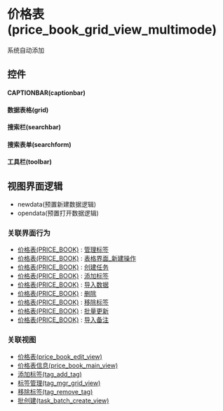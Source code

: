 # 价格表(price_book_grid_view_multimode)  <!-- {docsify-ignore-all} -->


系统自动添加



## 控件
#### CAPTIONBAR(captionbar)
#### 数据表格(grid)
#### 搜索栏(searchbar)
#### 搜索表单(searchform)
#### 工具栏(toolbar)

## 视图界面逻辑
  * newdata(预置新建数据逻辑)
  * opendata(预置打开数据逻辑)


### 关联界面行为
  * [价格表(PRICE_BOOK)](module/crm/price_book) : [管理标签](module/crm/price_book#界面行为)
  * [价格表(PRICE_BOOK)](module/crm/price_book) : [表格界面_新建操作](module/crm/price_book#界面行为)
  * [价格表(PRICE_BOOK)](module/crm/price_book) : [创建任务](module/crm/price_book#界面行为)
  * [价格表(PRICE_BOOK)](module/crm/price_book) : [添加标签](module/crm/price_book#界面行为)
  * [价格表(PRICE_BOOK)](module/crm/price_book) : [导入数据](module/crm/price_book#界面行为)
  * [价格表(PRICE_BOOK)](module/crm/price_book) : [删除](module/crm/price_book#界面行为)
  * [价格表(PRICE_BOOK)](module/crm/price_book) : [移除标签](module/crm/price_book#界面行为)
  * [价格表(PRICE_BOOK)](module/crm/price_book) : [批量更新](module/crm/price_book#界面行为)
  * [价格表(PRICE_BOOK)](module/crm/price_book) : [导入备注](module/crm/price_book#界面行为)

### 关联视图
  * [价格表(price_book_edit_view)](app/view/price_book_edit_view)
  * [价格表信息(price_book_main_view)](app/view/price_book_main_view)
  * [添加标签(tag_add_tag)](app/view/tag_add_tag)
  * [标签管理(tag_mgr_grid_view)](app/view/tag_mgr_grid_view)
  * [移除标签(tag_remove_tag)](app/view/tag_remove_tag)
  * [批创建(task_batch_create_view)](app/view/task_batch_create_view)

<script>
 const { createApp } = Vue
  createApp({
    data() {
      return {

      }
    }
  }).use(ElementPlus).mount('#app')
</script>
